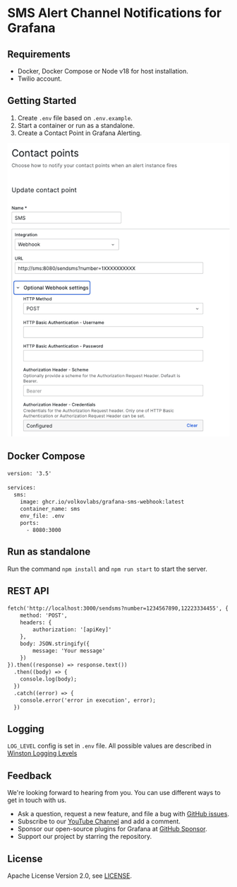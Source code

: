 # SMS Alert Channel Notifications for Grafana

## Requirements

- Docker, Docker Compose or Node v18 for host installation.
- Twilio account.

## Getting Started

1. Create `.env` file based on `.env.example`.
2. Start a container or run as a standalone.
3. Create a Contact Point in Grafana Alerting.

![Contact Point](https://github.com/VolkovLabs/grafana-sms-webhook/raw/main/img/contact.png)

## Docker Compose

```
version: '3.5'

services:
  sms:
    image: ghcr.io/volkovlabs/grafana-sms-webhook:latest
    container_name: sms
    env_file: .env
    ports:
      - 8080:3000
```

## Run as standalone

Run the command `npm install` and `npm run start` to start the server.

## REST API

```
fetch('http://localhost:3000/sendsms?number=1234567890,12223334455', {
    method: 'POST',
    headers: {
        authorization: '[apiKey]'
    },
    body: JSON.stringify({
        message: 'Your message'
    })
}).then((response) => response.text())
  .then((body) => {
    console.log(body);
  })
  .catch((error) => {
    console.error('error in execution', error);
  })
```

## Logging
`LOG_LEVEL` config is set in `.env` file. All possible values are described in [Winston Logging Levels](https://github.com/winstonjs/winston?tab=readme-ov-file#logging-levels)

## Feedback

We're looking forward to hearing from you. You can use different ways to get in touch with us.

- Ask a question, request a new feature, and file a bug with [GitHub issues](https://github.com/volkovlabs/grafana-sms-webhook/issues/new/choose).
- Subscribe to our [YouTube Channel](https://www.youtube.com/@volkovlabs) and add a comment.
- Sponsor our open-source plugins for Grafana at [GitHub Sponsor](https://github.com/sponsors/VolkovLabs).
- Support our project by starring the repository.

## License

Apache License Version 2.0, see [LICENSE](https://github.com/volkovlabs/grafana-sms-webhook/blob/main/LICENSE).
